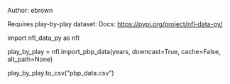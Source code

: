 Author: ebrown

Requires play-by-play dataset:
Docs: https://pypi.org/project/nfl-data-py/

import nfl_data_py as nfl

play_by_play = nfl.import_pbp_data(years, downcast=True, cache=False, alt_path=None)

play_by_play.to_csv("pbp_data.csv") 

